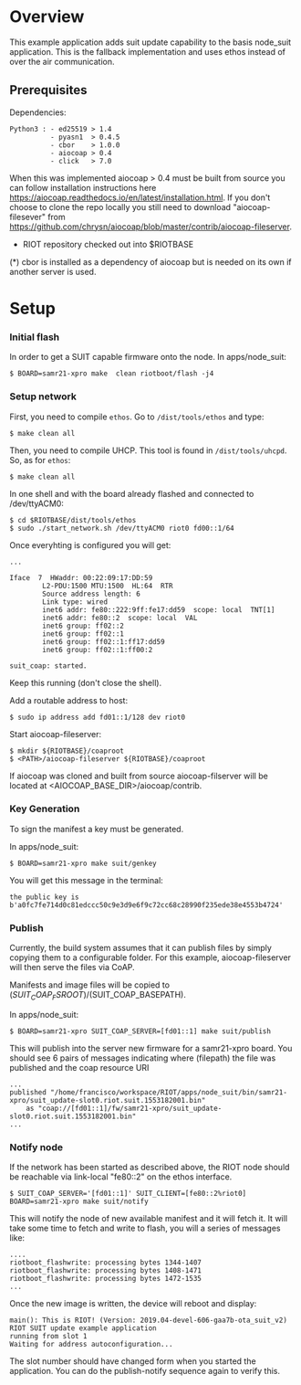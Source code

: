 # Overview

This example application adds suit update capability to the basis node_suit
application. This is the fallback implementation and uses ethos instead of
over the air communication.

## Prerequisites

Dependencies:
    
    Python3 : - ed25519 > 1.4
              - pyasn1  > 0.4.5
              - cbor    > 1.0.0 
              - aiocoap > 0.4
              - click   > 7.0

When this was implemented aiocoap > 0.4 must be built from source you can follow 
installation instructions here https://aiocoap.readthedocs.io/en/latest/installation.html.
If you don't choose to clone the repo locally you still need to download "aiocoap-filesever"
 from https://github.com/chrysn/aiocoap/blob/master/contrib/aiocoap-fileserver.

- RIOT repository checked out into $RIOTBASE

(*) cbor is installed as a dependency of aiocoap but is needed on its own if another
server is used.

# Setup

### Initial flash

In order to get a SUIT capable firmware onto the node. In apps/node_suit:

    $ BOARD=samr21-xpro make  clean riotboot/flash -j4

### Setup network

First, you need to compile `ethos`.
Go to `/dist/tools/ethos` and type:

    $ make clean all

Then, you need to compile UHCP.
This tool is found in `/dist/tools/uhcpd`. So, as for `ethos`:

    $ make clean all

In one shell and with the board already flashed and connected to /dev/ttyACM0:

    $ cd $RIOTBASE/dist/tools/ethos
    $ sudo ./start_network.sh /dev/ttyACM0 riot0 fd00::1/64

Once everyhting is configured you will get:

    ...

    Iface  7  HWaddr: 00:22:09:17:DD:59
            L2-PDU:1500 MTU:1500  HL:64  RTR
            Source address length: 6
            Link type: wired
            inet6 addr: fe80::222:9ff:fe17:dd59  scope: local  TNT[1]
            inet6 addr: fe80::2  scope: local  VAL
            inet6 group: ff02::2
            inet6 group: ff02::1
            inet6 group: ff02::1:ff17:dd59
            inet6 group: ff02::1:ff00:2

    suit_coap: started.

Keep this running (don't close the shell).

Add a routable address to host:

    $ sudo ip address add fd01::1/128 dev riot0

Start aiocoap-fileserver:

    $ mkdir ${RIOTBASE}/coaproot
    $ <PATH>/aiocoap-fileserver ${RIOTBASE}/coaproot

If aiocoap was cloned and built from source aiocoap-filserver will be located
at <AIOCOAP_BASE_DIR>/aiocoap/contrib.

### Key Generation

To sign the manifest a key must be generated.

In apps/node_suit:

    $ BOARD=samr21-xpro make suit/genkey

You will get this message in the terminal:

    the public key is b'a0fc7fe714d0c81edccc50c9e3d9e6f9c72cc68c28990f235ede38e4553b4724'

### Publish

Currently, the build system assumes that it can publish files by simply copying
them to a configurable folder. For this example, aiocoap-fileserver will then
serve the files via CoAP.

Manifests and image files will be copied to
$(SUIT_COAP_FSROOT)/$(SUIT_COAP_BASEPATH).

In apps/node_suit:

    $ BOARD=samr21-xpro SUIT_COAP_SERVER=[fd01::1] make suit/publish

This will publish into the server new firmware for a samr21-xpro board. You should
see 6 pairs of messages indicating where (filepath) the file was published and
the coap resource URI

    ...
    published "/home/francisco/workspace/RIOT/apps/node_suit/bin/samr21-xpro/suit_update-slot0.riot.suit.1553182001.bin"
        as "coap://[fd01::1]/fw/samr21-xpro/suit_update-slot0.riot.suit.1553182001.bin"
    ...


### Notify node

If the network has been started as described above, the RIOT node should be
reachable via link-local "fe80::2" on the ethos interface.

    $ SUIT_COAP_SERVER='[fd01::1]' SUIT_CLIENT=[fe80::2%riot0] BOARD=samr21-xpro make suit/notify

This will notify the node of new available manifest and it will fetch it. It will
take some time to fetch and write to flash, you will a series of messages like:

    ....
    riotboot_flashwrite: processing bytes 1344-1407
    riotboot_flashwrite: processing bytes 1408-1471
    riotboot_flashwrite: processing bytes 1472-1535
    ...

Once the new image is written, the device will reboot and display:

    main(): This is RIOT! (Version: 2019.04-devel-606-gaa7b-ota_suit_v2)
    RIOT SUIT update example application
    running from slot 1
    Waiting for address autoconfiguration...

The slot number should have changed form when you started the application.
You can do the publish-notify sequence again to verify this.

